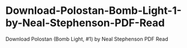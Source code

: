 # Download-Polostan-Bomb-Light-1-by-Neal-Stephenson-PDF-Read
Download Polostan (Bomb Light, #1) by Neal Stephenson PDF Read
